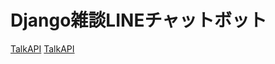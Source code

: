 # Django雑談LINEチャットボット

[TalkAPI](https://a3rt.recruit-tech.co.jp/product/talkAPI/)
[TalkAPI](https://a3rt.recruit-tech.co.jp/product/talkAPI/)
   
